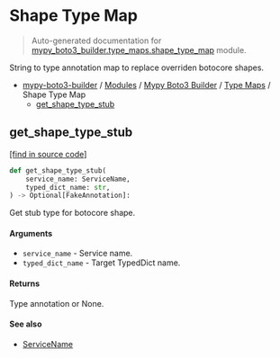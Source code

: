 # Shape Type Map

> Auto-generated documentation for [mypy_boto3_builder.type_maps.shape_type_map](https://github.com/vemel/mypy_boto3_builder/blob/master/mypy_boto3_builder/type_maps/shape_type_map.py) module.

String to type annotation map to replace overriden botocore shapes.

- [mypy-boto3-builder](../../README.md#mypy_boto3_builder) / [Modules](../../MODULES.md#mypy-boto3-builder-modules) / [Mypy Boto3 Builder](../index.md#mypy-boto3-builder) / [Type Maps](index.md#type-maps) / Shape Type Map
    - [get_shape_type_stub](#get_shape_type_stub)

## get_shape_type_stub

[[find in source code]](https://github.com/vemel/mypy_boto3_builder/blob/master/mypy_boto3_builder/type_maps/shape_type_map.py#L106)

```python
def get_shape_type_stub(
    service_name: ServiceName,
    typed_dict_name: str,
) -> Optional[FakeAnnotation]:
```

Get stub type for botocore shape.

#### Arguments

- `service_name` - Service name.
- `typed_dict_name` - Target TypedDict name.

#### Returns

Type annotation or None.

#### See also

- [ServiceName](../service_name.md#servicename)
